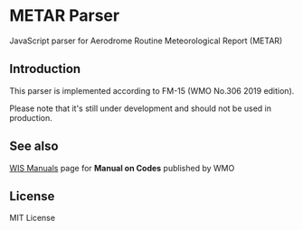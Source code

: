 # METAR Parser

JavaScript parser for Aerodrome Routine Meteorological Report (METAR)

## Introduction

This parser is implemented according to FM-15 (WMO No.306 2019 edition).

Please note that it's still under development and should not be used in production.

## See also

[WIS Manuals](https://community.wmo.int/activity-areas/wis/wis-manuals) page for **Manual on Codes** published by WMO

## License

MIT License